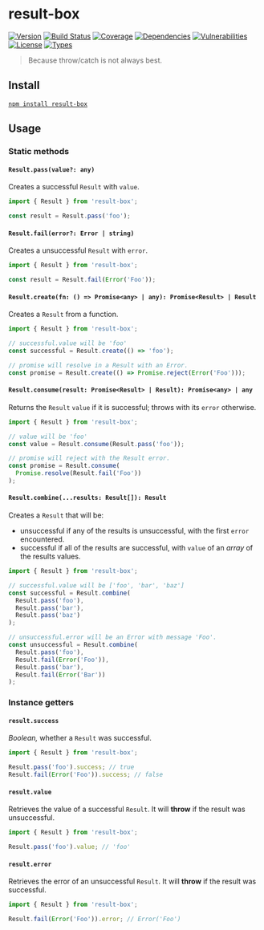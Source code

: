 # result-box

[![Version](https://img.shields.io/npm/v/result-box.svg)](https://www.npmjs.com/package/result-box)
[![Build Status](https://img.shields.io/travis/rafamel/utils/master.svg)](https://travis-ci.org/rafamel/utils)
[![Coverage](https://img.shields.io/coveralls/rafamel/utils/master.svg)](https://coveralls.io/github/rafamel/utils)
[![Dependencies](https://img.shields.io/david/rafamel/utils.svg?path=packages%2Fresult-box)](https://david-dm.org/rafamel/utils.svg?path=packages%2Fresult-box)
[![Vulnerabilities](https://img.shields.io/snyk/vulnerabilities/npm/result-box.svg)](https://snyk.io/test/npm/result-box)
[![License](https://img.shields.io/github/license/rafamel/utils.svg)](https://github.com/rafamel/utils/blob/master/LICENSE)
[![Types](https://img.shields.io/npm/types/result-box.svg)](https://www.npmjs.com/package/result-box)

> Because throw/catch is not always best.

## Install

[`npm install result-box`](https://www.npmjs.com/package/result-box)

## Usage

### Static methods

#### `Result.pass(value?: any)`

Creates a successful `Result` with `value`.

```javascript
import { Result } from 'result-box';

const result = Result.pass('foo');
```

#### `Result.fail(error?: Error | string)`

Creates a unsuccessful `Result` with `error`.

```javascript
import { Result } from 'result-box';

const result = Result.fail(Error('Foo'));
```

#### `Result.create(fn: () => Promise<any> | any): Promise<Result> | Result`

Creates a `Result` from a function.

```javascript
import { Result } from 'result-box';

// successful.value will be 'foo'
const successful = Result.create(() => 'foo');

// promise will resolve in a Result with an Error.
const promise = Result.create(() => Promise.reject(Error('Foo')));
```

#### `Result.consume(result: Promise<Result> | Result): Promise<any> | any`

Returns the `Result` `value` if it is successful; throws with its `error` otherwise.

```javascript
import { Result } from 'result-box';

// value will be 'foo'
const value = Result.consume(Result.pass('foo'));

// promise will reject with the Result error.
const promise = Result.consume(
  Promise.resolve(Result.fail('Foo'))
);
```

#### `Result.combine(...results: Result[]): Result`

Creates a `Result` that will be:

- unsuccessful if any of the results is unsuccessful, with the first `error` encountered.
- successful if all of the results are successful, with `value` of an *array* of the results values.

```javascript
import { Result } from 'result-box';

// successful.value will be ['foo', 'bar', 'baz']
const successful = Result.combine(
  Result.pass('foo'),
  Result.pass('bar'),
  Result.pass('baz')
);

// unsuccessful.error will be an Error with message 'Foo'.
const unsuccessful = Result.combine(
  Result.pass('foo'),
  Result.fail(Error('Foo')),
  Result.pass('bar'),
  Result.fail(Error('Bar'))
);
```

### Instance getters

#### `result.success`

*Boolean,* whether a `Result` was successful.

```javascript
import { Result } from 'result-box';

Result.pass('foo').success; // true
Result.fail(Error('Foo')).success; // false
```

#### `result.value`

Retrieves the value of a successful `Result`. It will **throw** if the result was unsuccessful.

```javascript
import { Result } from 'result-box';

Result.pass('foo').value; // 'foo'
```

#### `result.error`

Retrieves the error of an unsuccessful `Result`. It will **throw** if the result was successful.

```javascript
import { Result } from 'result-box';

Result.fail(Error('Foo')).error; // Error('Foo')
```
